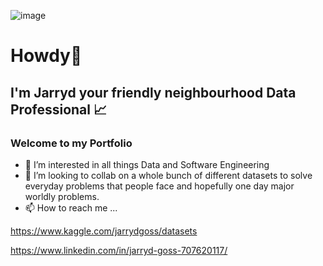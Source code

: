 ![image](https://github.com/jarrydgoss/jarrydgoss/assets/83253712/55c6b883-641a-4bea-883e-b5dcb1d9f2e7)


# Howdy👋 

## I'm Jarryd your friendly neighbourhood Data Professional 📈

### Welcome to my Portfolio 

- 👀 I’m interested in all things Data and Software Engineering
- 💞️ I’m looking to collab on a whole bunch of different datasets to solve everyday problems that people face and hopefully one day major worldly problems.
- 📫 How to reach me ...
  
https://www.kaggle.com/jarrydgoss/datasets

https://www.linkedin.com/in/jarryd-goss-707620117/
<!---
jarrydgoss/jarrydgoss is a ✨ special ✨ repository because its `README.md` (this file) appears on your GitHub profile.
You can click the Preview link to take a look at your changes.
--->
